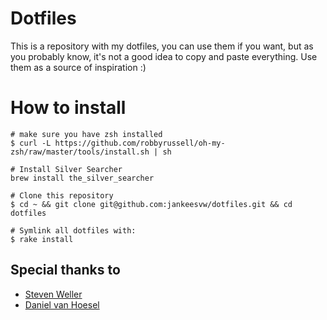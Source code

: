 # Dotfiles

This is a repository with my dotfiles, you can use them if you want, but as 
you probably know, it's not a good idea to copy and paste everything. Use them
as a source of inspiration :)

# How to install

```
# make sure you have zsh installed
$ curl -L https://github.com/robbyrussell/oh-my-zsh/raw/master/tools/install.sh | sh

# Install Silver Searcher 
brew install the_silver_searcher

# Clone this repository
$ cd ~ && git clone git@github.com:jankeesvw/dotfiles.git && cd dotfiles

# Symlink all dotfiles with:
$ rake install
```

## Special thanks to
* [Steven Weller](https://github.com/suweller/dotfiles)
* [Daniel van Hoesel](https://github.com/s0meone/dotfiles)
